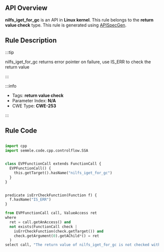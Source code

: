 ---
---


## API Overview
**nilfs_iget_for_gc** is an API in **Linux kernel**. This rule belongs to the **return value check** type. This rule is generated using [APISpecGen](../../tools/APISpecGen).
## Rule Description

:::tip

nilfs_iget_for_gc returns error pointer on failure, use IS_ERR to check the return value

:::

:::info

- Tags: **return value check**
- Parameter Index: **N/A**
- CWE Type: **CWE-253**

:::

## Rule Code
```python

import cpp
import semmle.code.cpp.controlflow.SSA


class EVPFunctionCall extends FunctionCall {
  EVPFunctionCall() {
    this.getTarget().hasName("nilfs_iget_for_gc")
  }
}


predicate isErrCheckFunction(Function f) {
  f.hasName("IS_ERR") 
}

from EVPFunctionCall call, ValueAccess ret
where
  ret = call.getAnAccess() and
  not exists(FunctionCall check |
    isErrCheckFunction(check.getTarget()) and
    check.getArgument(0).getAChild*() = ret
  )
select call, "The return value of nilfs_iget_for_gc is not checked with IS_ERR."
    
```